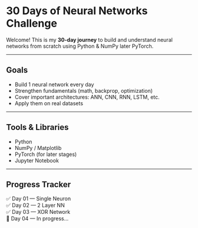 # 30 Days of Neural Networks Challenge

Welcome! This is my **30-day journey** to build and understand neural networks from scratch using Python & NumPy later PyTorch.

---

## Goals
- Build 1 neural network every day  
- Strengthen fundamentals (math, backprop, optimization)
- Cover important architectures: ANN, CNN, RNN, LSTM, etc.
- Apply them on real datasets

---

## Tools & Libraries
- Python  
- NumPy / Matplotlib  
- PyTorch (for later stages)
- Jupyter Notebook  

---

## Progress Tracker

✅ Day 01 — Single Neuron  
✅ Day 02 — 2 Layer NN  
✅ Day 03 — XOR Network  
🔄 Day 04 — In progress...





